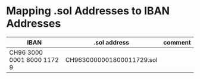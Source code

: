 # Mapping .sol Addresses to IBAN Addresses 

| IBAN | .sol address | comment |
|------|--------------|---------|
| CH96 3000 0001 8000 1172 9 | CH9630000001800011729.sol | |
